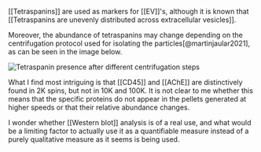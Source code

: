 [[Tetraspanins]] are used as markers for [[EV]]'s, although it is known that [[Tetraspanins are unevenly distributed across extracellular vesicles]]. 

Moreover, the abundance of tetraspanins may change depending on the centrifugation protocol used for isolating the particles[@martinjaular2021], as can be seen in the image below.

![Tetraspanin presence after different centrifugation steps](/images/tetraspanins_EV_Centrifugation.png)

What I find most intriguing is that [[CD45]] and [[AChE]] are distinctively found in 2K spins, but not in 10K and 100K. It is not clear to me whether this means that the specific proteins do not appear in the pellets generated at higher speeds or that their relative abundance changes. 

I wonder whether [[Western blot]] analysis is of a real use, and what would be a limiting factor to actually use it as a quantifiable measure instead of a purely qualitative measure as it seems is being used. 